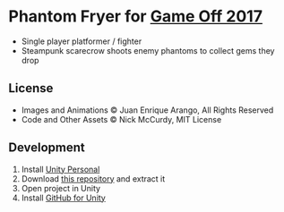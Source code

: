 # Phantom Fryer for [Game Off 2017](https://itch.io/jam/game-off-2017)
- Single player platformer / fighter
- Steampunk scarecrow shoots enemy phantoms to collect gems they drop

## License
- Images and Animations © Juan Enrique Arango, All Rights Reserved
- Code and Other Assets © Nick McCurdy, MIT License

## Development
1. Install [Unity Personal](https://store.unity.com/products/unity-personal)
2. Download [this repository](https://github.com/nickmccurdy/game-off-2017/archive/master.zip) and extract it
3. Open project in Unity
4. Install [GitHub for Unity](https://github.com/github-for-unity/Unity)
